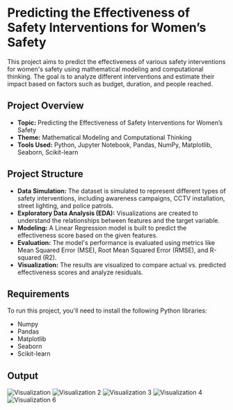 # Predicting the Effectiveness of Safety Interventions for Women’s Safety

This project aims to predict the effectiveness of various safety interventions for women's safety using mathematical modeling and computational thinking. The goal is to analyze different interventions and estimate their impact based on factors such as budget, duration, and people reached.

## Project Overview

- **Topic:** Predicting the Effectiveness of Safety Interventions for Women’s Safety
- **Theme:** Mathematical Modeling and Computational Thinking
- **Tools Used:** Python, Jupyter Notebook, Pandas, NumPy, Matplotlib, Seaborn, Scikit-learn

## Project Structure

- **Data Simulation:** The dataset is simulated to represent different types of safety interventions, including awareness campaigns, CCTV installation, street lighting, and police patrols.
- **Exploratory Data Analysis (EDA):** Visualizations are created to understand the relationships between features and the target variable.
- **Modeling:** A Linear Regression model is built to predict the effectiveness score based on the given features.
- **Evaluation:** The model's performance is evaluated using metrics like Mean Squared Error (MSE), Root Mean Squared Error (RMSE), and R-squared (R2).
- **Visualization:** The results are visualized to compare actual vs. predicted effectiveness scores and analyze residuals.

## Requirements

To run this project, you'll need to install the following Python libraries:

- Numpy
- Pandas
- Matplotlib
- Seaborn
- Scikit-learn

## Output
![Visualization](https://github.com/user-attachments/assets/386275ae-65d3-4bb6-9100-c4c193a0477d)
![Visualization 2](https://github.com/user-attachments/assets/9e8efdbe-83d3-4d10-b8d4-74189208cf9c)
![Visualization 3](https://github.com/user-attachments/assets/b742deb7-f9ee-46bb-ba00-4bf1d18fe93c)
![Visualization 4](https://github.com/user-attachments/assets/c1d9c9d4-50c8-434b-91b4-823dcd86c999)
![Visualization 6](https://github.com/user-attachments/assets/03f9ac52-2db5-469a-b160-0a3abe7e91d1)
